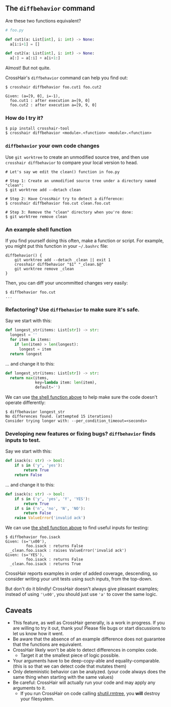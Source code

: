 ## The `diffbehavior` command

Are these two functions equivalent?
```py
# foo.py

def cut1(a: List[int], i: int) -> None:
  a[i:i+1] = []

def cut2(a: List[int], i: int) -> None:
  a[:] = a[:i] + a[i+1:]
```

Almost! But not quite.

CrossHair's `diffbehavior` command can help you find out:

```
$ crosshair diffbehavior foo.cut1 foo.cut2

Given: (a=[9, 0], i=-1),
  foo.cut1 : after execution a=[9, 0]
  foo.cut2 : after execution a=[9, 9, 0]
```

### How do I try it?

```
$ pip install crosshair-tool
$ crosshair diffbehavior <module>.<function> <module>.<function>
```

### `diffbehavior` your own code changes

Use `git worktree` to create an unmodified source tree, and then use
`crosshair diffbehavior` to compare your local version to head.

```
# Let's say we edit the clean() function in foo.py

# Step 1: Create an unmodified source tree under a directory named "clean":
$ git worktree add --detach clean

# Step 2: Have CrossHair try to detect a difference:
$ crosshair diffbehavior foo.cut clean.foo.cut

# Step 3: Remove the "clean" directory when you're done:
$ git worktree remove clean
```

### An example shell function
If you find yourself doing this often, make a function or script.
For example, you might put this function in your `~/.bashrc` file:
```
diffbehavior() {
    git worktree add --detach _clean || exit 1
    crosshair diffbehavior "$1" "_clean.$@"
    git worktree remove _clean
}
```
Then, you can diff your uncommitted changes very easily:
```
$ diffbehavior foo.cut
...
```

### Refactoring? Use `diffbehavior` to make sure it's safe.

Say we start with this:
```py
def longest_str(items: List[str]) -> str:
  longest = ''
  for item in items:
    if len(item) > len(longest):
      longest = item
  return longest
```
... and change it to this:
```py
def longest_str(items: List[str]) -> str:
  return max(items,
             key=lambda item: len(item),
             default='')
```
We can use [the shell function above](#an-example-shell-function) to help
make sure the code doesn't operate differently:
```
$ diffbehavior longest_str
No differences found. (attempted 15 iterations)
Consider trying longer with: --per_condition_timeout=<seconds>
```


### Developing new features or fixing bugs? `diffbehavior` finds inputs to test.

Say we start with this:
```py
def isack(s: str) -> bool:
    if s in ('y', 'yes'):
        return True
    return False
```
... and change it to this:
```py
def isack(s: str) -> bool:
    if s in ('y', 'yes', 'Y', 'YES'):
        return True
    if s in ('n', 'no', 'N', 'NO'):
        return False
    raise ValueError('invalid ack')
```
We can use [the shell function above](#an-example-shell-function) to find
useful inputs for testing:
```
$ diffbehavior foo.isack
Given: (s='\x00'),
         foo.isack : returns False
  _clean.foo.isack : raises ValueError('invalid ack')
Given: (s='YES'),
         foo.isack : returns False
  _clean.foo.isack : returns True
```
CrossHair reports examples in order of added coverage, descending, so consider
writing your unit tests using such inputs, from the top-down.

But don't do it blindly! CrossHair doesn't always give pleasant examples;
instead of using `'\x00'`, you should just use `'a'` to cover the same logic.

## Caveats

* This feature, as well as CrossHair generally, is a work in progress. If you
  are willing to try it out, thank you! Please file bugs or start discussions to
  let us know how it went.
* Be aware that the absence of an example difference does not guarantee that the
  functions are equivalent.
* CrossHair likely won't be able to detect differences in complex code.
  * Target it at the smallest piece of logic possible.
* Your arguments have to be deep-copy-able and equality-comparable. (this is so
  that we can detect code that mutates them)
* Only deteministic behavior can be analyzed.
  (your code always does the same thing when starting with the same values)
* Be careful: CrossHair will actually run your code and may apply any arguments
  to it.
  * If you run CrossHair on code calling
    [shutil.rmtree](https://docs.python.org/3/library/shutil.html#shutil.rmtree),
    you **will** destroy your filesystem.

